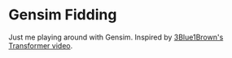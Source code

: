 # Gensim Fidding

Just me playing around with Gensim. Inspired by [3Blue1Brown's Transformer video](https://youtu.be/wjZofJX0v4M?si=djVgoeHuX3viBiyb).
